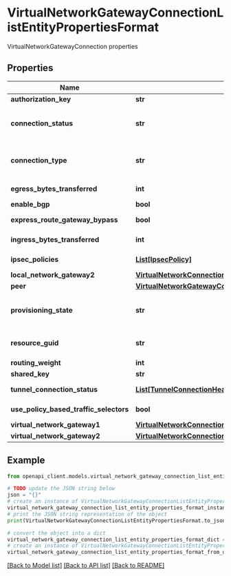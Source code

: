 # VirtualNetworkGatewayConnectionListEntityPropertiesFormat

VirtualNetworkGatewayConnection properties

## Properties

Name | Type | Description | Notes
------------ | ------------- | ------------- | -------------
**authorization_key** | **str** | The authorizationKey. | [optional] 
**connection_status** | **str** | Virtual network Gateway connection status. Possible values are &#39;Unknown&#39;, &#39;Connecting&#39;, &#39;Connected&#39; and &#39;NotConnected&#39;. | [optional] [readonly] 
**connection_type** | **str** | Gateway connection type. Possible values are: &#39;IPsec&#39;,&#39;Vnet2Vnet&#39;,&#39;ExpressRoute&#39;, and &#39;VPNClient. | 
**egress_bytes_transferred** | **int** | The egress bytes transferred in this connection. | [optional] [readonly] 
**enable_bgp** | **bool** | EnableBgp flag | [optional] 
**express_route_gateway_bypass** | **bool** | Bypass ExpressRoute Gateway for data forwarding | [optional] 
**ingress_bytes_transferred** | **int** | The ingress bytes transferred in this connection. | [optional] [readonly] 
**ipsec_policies** | [**List[IpsecPolicy]**](IpsecPolicy.md) | The IPSec Policies to be considered by this connection. | [optional] 
**local_network_gateway2** | [**VirtualNetworkConnectionGatewayReference**](VirtualNetworkConnectionGatewayReference.md) |  | [optional] 
**peer** | [**VirtualNetworkGatewayConnectionListEntityPropertiesFormatPeer**](VirtualNetworkGatewayConnectionListEntityPropertiesFormatPeer.md) |  | [optional] 
**provisioning_state** | **str** | The provisioning state of the VirtualNetworkGatewayConnection resource. Possible values are: &#39;Updating&#39;, &#39;Deleting&#39;, and &#39;Failed&#39;. | [optional] [readonly] 
**resource_guid** | **str** | The resource GUID property of the VirtualNetworkGatewayConnection resource. | [optional] 
**routing_weight** | **int** | The routing weight. | [optional] 
**shared_key** | **str** | The IPSec shared key. | [optional] 
**tunnel_connection_status** | [**List[TunnelConnectionHealth]**](TunnelConnectionHealth.md) | Collection of all tunnels&#39; connection health status. | [optional] [readonly] 
**use_policy_based_traffic_selectors** | **bool** | Enable policy-based traffic selectors. | [optional] 
**virtual_network_gateway1** | [**VirtualNetworkConnectionGatewayReference**](VirtualNetworkConnectionGatewayReference.md) |  | 
**virtual_network_gateway2** | [**VirtualNetworkConnectionGatewayReference**](VirtualNetworkConnectionGatewayReference.md) |  | [optional] 

## Example

```python
from openapi_client.models.virtual_network_gateway_connection_list_entity_properties_format import VirtualNetworkGatewayConnectionListEntityPropertiesFormat

# TODO update the JSON string below
json = "{}"
# create an instance of VirtualNetworkGatewayConnectionListEntityPropertiesFormat from a JSON string
virtual_network_gateway_connection_list_entity_properties_format_instance = VirtualNetworkGatewayConnectionListEntityPropertiesFormat.from_json(json)
# print the JSON string representation of the object
print(VirtualNetworkGatewayConnectionListEntityPropertiesFormat.to_json())

# convert the object into a dict
virtual_network_gateway_connection_list_entity_properties_format_dict = virtual_network_gateway_connection_list_entity_properties_format_instance.to_dict()
# create an instance of VirtualNetworkGatewayConnectionListEntityPropertiesFormat from a dict
virtual_network_gateway_connection_list_entity_properties_format_from_dict = VirtualNetworkGatewayConnectionListEntityPropertiesFormat.from_dict(virtual_network_gateway_connection_list_entity_properties_format_dict)
```
[[Back to Model list]](../README.md#documentation-for-models) [[Back to API list]](../README.md#documentation-for-api-endpoints) [[Back to README]](../README.md)


